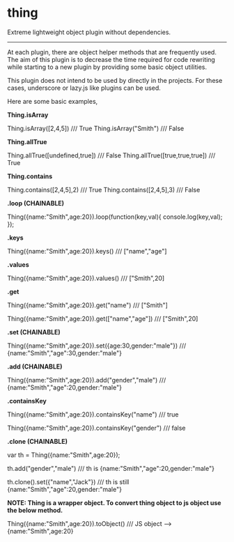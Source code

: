 thing
=====

Extreme lightweight object plugin without dependencies.

-----

At each plugin, there are object helper methods that are frequently used. The aim of this plugin is to decrease the time required for code rewriting while starting to a new plugin by providing some basic object utilities.

This plugin does not intend to be used by directly in the projects. For these cases, underscore or lazy.js like plugins can be used. 

Here are some basic examples,

**Thing.isArray**

Thing.isArray([2,4,5]) /// True
Thing.isArray("Smith") /// False

**Thing.allTrue**

Thing.allTrue([undefined,true]) /// False
Thing.allTrue([true,true,true]) /// True

**Thing.contains**

Thing.contains([2,4,5],2) /// True
Thing.contains([2,4,5],3) /// False

**.loop (CHAINABLE)**

Thing({name:"Smith",age:20}).loop(function(key,val){
console.log(key,val);
});

**.keys**

Thing({name:"Smith",age:20}).keys() /// ["name","age"]

**.values**

Thing({name:"Smith",age:20}).values() /// ["Smith",20]

**.get**

Thing({name:"Smith",age:20}).get("name") /// ["Smith"]

Thing({name:"Smith",age:20}).get(["name","age"]) /// ["Smith",20]

**.set (CHAINABLE)**

Thing({name:"Smith",age:20}).set({age:30,gender:"male"}) /// {name:"Smith","age":30,gender:"male"}

**.add (CHAINABLE)**

Thing({name:"Smith",age:20}).add("gender","male") /// {name:"Smith","age":20,gender:"male"}

**.containsKey**

Thing({name:"Smith",age:20}).containsKey("name") /// true

Thing({name:"Smith",age:20}).containsKey("gender") /// false

**.clone (CHAINABLE)**

var th = Thing({name:"Smith",age:20});

th.add("gender","male") /// th is {name:"Smith","age":20,gender:"male"}

th.clone().set({"name","Jack"}) /// th is still {name:"Smith","age":20,gender:"male"}

**NOTE: Thing is a wrapper object. To convert thing object to js object use the below method.**

Thing({name:"Smith",age:20}).toObject() /// JS object --> {name:"Smith",age:20}
